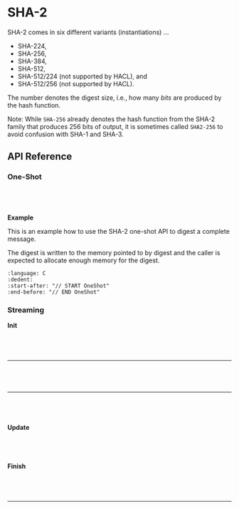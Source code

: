 # SHA-2

SHA-2 comes in six different variants (instantiations) ...

* SHA-224,
* SHA-256,
* SHA-384,
* SHA-512,
* SHA-512/224 (not supported by HACL), and
* SHA-512/256 (not supported by HACL).

The number denotes the digest size, i.e., how many *bits* are produced by the hash function.

Note: While `SHA-256` already denotes the hash function from the SHA-2 family that produces 256 bits of output,
it is sometimes called `SHA2-256` to avoid confusion with SHA-1 and SHA-3.

## API Reference

### One-Shot

```{doxygenfunction} Hacl_Hash_SHA2_hash_224
```

```{doxygenfunction} Hacl_Hash_SHA2_hash_256
```

```{doxygenfunction} Hacl_Hash_SHA2_hash_384
```

```{doxygenfunction} Hacl_Hash_SHA2_hash_512
```

**Example**

This is an example how to use the SHA-2 one-shot API to digest a complete message.

The digest is written to the memory pointed to by digest and the caller is expected to allocate enough memory for the digest.

```{literalinclude} ../../../../tests/sha2.cc
:language: C
:dedent:
:start-after: "// START OneShot"
:end-before: "// END OneShot"
```

### Streaming

**Init**

```{doxygentypedef} Hacl_Streaming_SHA2_state_sha2_224
```

```{doxygentypedef} Hacl_Streaming_SHA2_state_sha2_256
```

```{doxygentypedef} Hacl_Streaming_SHA2_state_sha2_384
```

```{doxygentypedef} Hacl_Streaming_SHA2_state_sha2_512
```

--------------------------------------------------------------------------------

```{doxygenfunction} Hacl_Streaming_SHA2_create_in_224
```

```{doxygenfunction} Hacl_Streaming_SHA2_create_in_256
```

```{doxygenfunction} Hacl_Streaming_SHA2_create_in_384
```

```{doxygenfunction} Hacl_Streaming_SHA2_create_in_512
```

--------------------------------------------------------------------------------

```{doxygenfunction} Hacl_Streaming_SHA2_init_224
```

```{doxygenfunction} Hacl_Streaming_SHA2_init_256
```

```{doxygenfunction} Hacl_Streaming_SHA2_init_384
```

```{doxygenfunction} Hacl_Streaming_SHA2_init_512
```

**Update**

```{doxygenfunction} Hacl_Streaming_SHA2_update_224
```

```{doxygenfunction} Hacl_Streaming_SHA2_update_256
```

```{doxygenfunction} Hacl_Streaming_SHA2_update_384
```

```{doxygenfunction} Hacl_Streaming_SHA2_update_512
```

**Finish**

```{doxygenfunction} Hacl_Streaming_SHA2_finish_224
```

```{doxygenfunction} Hacl_Streaming_SHA2_finish_256
```

```{doxygenfunction} Hacl_Streaming_SHA2_finish_384
```

```{doxygenfunction} Hacl_Streaming_SHA2_finish_512
```

--------------------------------------------------------------------------------

```{doxygenfunction} Hacl_Streaming_SHA2_free_224
```

```{doxygenfunction} Hacl_Streaming_SHA2_free_256
```

```{doxygenfunction} Hacl_Streaming_SHA2_free_384
```

```{doxygenfunction} Hacl_Streaming_SHA2_free_512
```

